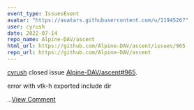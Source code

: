 ```yaml
---
event_type: IssuesEvent
avatar: "https://avatars.githubusercontent.com/u/1194526?"
user: cyrush
date: 2022-07-14
repo_name: Alpine-DAV/ascent
html_url: https://github.com/Alpine-DAV/ascent/issues/965
repo_url: https://github.com/Alpine-DAV/ascent
---
```


<a href='https://github.com/cyrush' target='_blank'>cyrush</a> closed issue <a href='https://github.com/Alpine-DAV/ascent/issues/965' target='_blank'>Alpine-DAV/ascent#965</a>.

<p>error with vtk-h exported include dir</p><small>...</small><a href='https://github.com/Alpine-DAV/ascent/issues/965' target='_blank'>View Comment</a>
